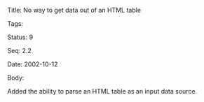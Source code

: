 Title:  No way to get data out of an HTML table

Tags:   

Status: 9

Seq:    2.2

Date:   2002-10-12

Body:

Added the ability to parse an HTML table as an input data source.
